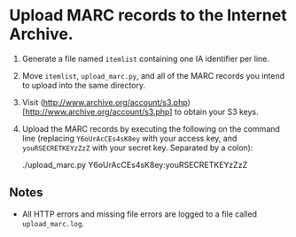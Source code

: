 # Upload MARC records to the Internet Archive.

1. Generate a file named `itemlist` containing one IA identifier per line.
2. Move `itemlist`, `upload_marc.py`, and all of the MARC records you intend
to upload into the same directory.
3. Visit (http://www.archive.org/account/s3.php)[http://www.archive.org/account/s3.php]
to obtain your S3 keys.
4. Upload the MARC records by executing the following on the command line (replacing
`Y6oUrAcCEs4sK8ey` with your access key, and `youRSECRETKEYzZzZ` with your secret key.
Separated by a colon):

    ./upload_marc.py Y6oUrAcCEs4sK8ey:youRSECRETKEYzZzZ     

## Notes
* All HTTP errors and missing file errors are logged to a file called `upload_marc.log`.

